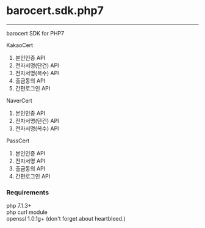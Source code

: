 # barocert.sdk.php7
---
barocert SDK for PHP7   

KakaoCert
1. 본인인증 API
2. 전자서명(단건) API
3. 전자서명(복수) API
4. 출금동의 API
5. 간편로그인 API

NaverCert
1. 본인인증 API
2. 전자서명(단건) API
3. 전자서명(복수) API

PassCert
1. 본인인증 API
2. 전자서명 API
3. 출금동의 API
4. 간편로그인 API

### Requirements

php 7.1.3+   
php curl module   
openssl 1.0.1g+ (don't forget about heartbleed.)   
